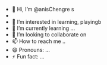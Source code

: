 - 👋 Hi, I’m @anisChengre s
- 
- 👀 I’m interested in learning, playingb
- 🌱 I’m currently learning ...
- 💞️ I’m looking to collaborate on
- 📫 How to reach me ..
- 😄 Pronouns: ...
- ⚡ Fun fact: ...

<!---
anisChengre/anisChengre is a ✨ special ✨ repository because its `README.md` (this file) appears on your GitHub profile.
You can click the Preview link to take a look at your changes.
--->
